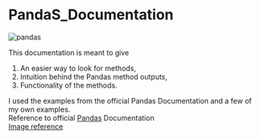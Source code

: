 # PandaS_Documentation

![pandas](https://github.com/gana36/Pandas_Documentation/assets/71372490/fe0dfb90-508c-4372-8161-b40f5704c4f0)


This documentation is meant to give 
<list>
1) An easier way to look for methods,
2) Intuition behind the Pandas method outputs,
3) Functionality of the methods.
</list>
I used the examples from the official Pandas Documentation and a few of my own examples. <br>
Reference to official <a href='https://pandas.pydata.org/docs/getting_started/index.html'>Pandas</a> Documentation<br>
<a href='https://realpython.com/pandas-read-write-files/'>Image reference 
